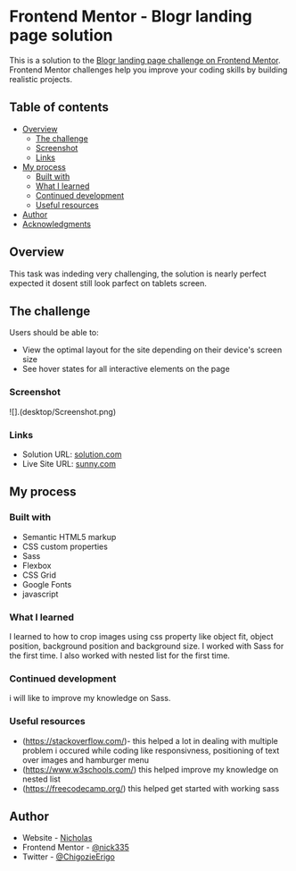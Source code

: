 # Frontend Mentor - Blogr landing page solution

This is a solution to the [Blogr landing page challenge on Frontend Mentor](https://www.frontendmentor.io/challenges/blogr-landing-page-EX2RLAApP). Frontend Mentor challenges help you improve your coding skills by building realistic projects. 

## Table of contents

- [Overview](#overview)
  - [The challenge](#the-challenge)
  - [Screenshot](#screenshot)
  - [Links](#links)
- [My process](#my-process)
  - [Built with](#built-with)
  - [What I learned](#what-i-learned)
  - [Continued development](#continued-development)
  - [Useful resources](#useful-resources)
- [Author](#author)
- [Acknowledgments](#acknowledgments)

## Overview
This task was indeding very challenging, the solution is nearly perfect expected it dosent still look parfect on tablets screen.

## The challenge

Users should be able to:

- View the optimal layout for the site depending on their device's screen size
- See hover states for all interactive elements on the page


### Screenshot
![].(desktop/Screenshot.png)

### Links
- Solution URL: [solution.com](https://github.com/nick335/Blogrlandingpage)
- Live Site URL: [sunny.com](https://nick335.github.io/sunny/)

## My process


### Built with
- Semantic HTML5 markup
- CSS custom properties
- Sass
- Flexbox
- CSS Grid
- Google Fonts
- javascript


### What I learned
I learned to how to crop images using css property like object fit, object position, background position and background size.
I worked with Sass for the first time.
I also worked with nested list for the first time.

### Continued development
i will like to improve my knowledge on Sass.


### Useful resources
- (https://stackoverflow.com/)- this helped a lot in dealing with multiple problem i occured while coding like responsivness, positioning of text over images and hamburger menu
- (https://www.w3schools.com/) this helped improve my knowledge on nested list
- (https://freecodecamp.org/) this helped get started with working sass

## Author
- Website - [Nicholas](https://www.your-site.com)
- Frontend Mentor - [@nick335](https://www.frontendmentor.io/profile/nick335)
- Twitter - [@ChigozieErigo](https://www.twitter.com/ChigozieErigo)
